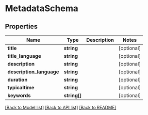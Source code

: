 # MetadataSchema

## Properties
Name | Type | Description | Notes
------------ | ------------- | ------------- | -------------
**title** | **string** |  | [optional] 
**title_language** | **string** |  | [optional] 
**description** | **string** |  | [optional] 
**description_language** | **string** |  | [optional] 
**duration** | **string** |  | [optional] 
**typicaltime** | **string** |  | [optional] 
**keywords** | **string[]** |  | [optional] 

[[Back to Model list]](../README.md#documentation-for-models) [[Back to API list]](../README.md#documentation-for-api-endpoints) [[Back to README]](../README.md)


